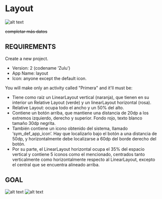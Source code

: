 Layout
=========================
![alt text](https://i.gyazo.com/6e83f209ecbc3a1f9399e0338a4df6e7.png "Result APP Layout")


~~completar más datos~~


REQUIREMENTS
-------------------------
Create a new project.

- Version: 2 (codename ‘Zulu’)
- App Name: layout
- Icon: anyone except the default icon.

You will make only an activity called "Primera" and it'll must be:

- Tiene como raíz un LinearLayout vertical (naranja), que tienen en su interior un Relative Layout (verde) y un linearLayout horizontal (rosa).
- Relative Layout: ocupa todo el ancho y un 50% del alto.
- Contiene un botón arriba, que mantiene una distancia de 20dp a los extremos izquierdo, derecho y superior. Fondo rojo, texto blanco tamaño 30dp negrita.
- También contiene un icono obtenido del sistema, llamado ‘sym_def_app_icon’. Hay que localizarlo bajo el botón a una distancia de 50dp, y horizontalmente debe localizarse a 60dp del borde derecho del botón.
- Por su parte, el LinearLayout horizontal ocupa el 35% del espacio vertical y contiene 5 iconos como el mencionado, centrados tanto verticalmente como horizontalmente respecto al LinearLayout, excepto el central que se encuentra alineado arriba.


GOAL
---------------------------------
![alt text](http://i.imgur.com/XVotjwH.png "Image Layout 1")
![alt text](http://i.imgur.com/oq9L277.png "Image Layout 2")
